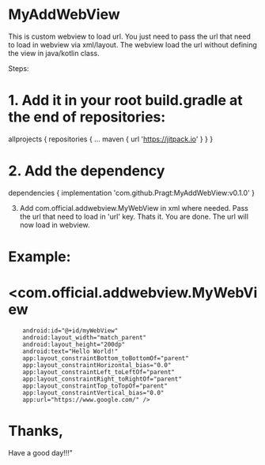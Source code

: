 # MyAddWebView

This is custom webview to load url. You just need to pass the url that need to load in webview via xml/layout. The webview load
the url without defining the view in java/kotlin class. 

Steps:
# 1. Add it in your root build.gradle at the end of repositories:

allprojects {
		repositories {
			...
			maven { url 'https://jitpack.io' }
		}
	}
  
  
# 2. Add the dependency

   dependencies {
	       implementation 'com.github.Pragt:MyAddWebView:v0.1.0'
	}
  
  
3. Add com.official.addwebview.MyWebView in xml where needed. Pass the url that need to load in 'url' key. Thats it. You are done. The url will now load in webview. 

# Example:
# <com.official.addwebview.MyWebView
        android:id="@+id/myWebView"
        android:layout_width="match_parent"
        android:layout_height="200dp"
        android:text="Hello World!"
        app:layout_constraintBottom_toBottomOf="parent"
        app:layout_constraintHorizontal_bias="0.0"
        app:layout_constraintLeft_toLeftOf="parent"
        app:layout_constraintRight_toRightOf="parent"
        app:layout_constraintTop_toTopOf="parent"
        app:layout_constraintVertical_bias="0.0"
        app:url="https://www.google.com/" />
        
	
# Thanks,
 Have a good day!!!"
  
